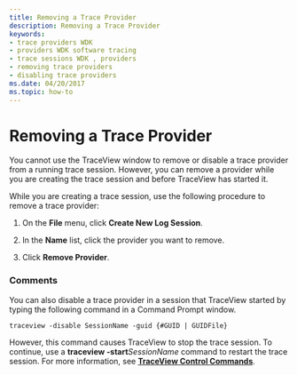 ```yaml
---
title: Removing a Trace Provider
description: Removing a Trace Provider
keywords:
- trace providers WDK
- providers WDK software tracing
- trace sessions WDK , providers
- removing trace providers
- disabling trace providers
ms.date: 04/20/2017
ms.topic: how-to
---
```


# Removing a Trace Provider


You cannot use the TraceView window to remove or disable a trace provider from a running trace session. However, you can remove a provider while you are creating the trace session and before TraceView has started it.

While you are creating a trace session, use the following procedure to remove a trace provider:

1.  On the **File** menu, click **Create New Log Session**.

2.  In the **Name** list, click the provider you want to remove.

3.  Click **Remove Provider**.

### <span id="comments"></span><span id="COMMENTS"></span>Comments

You can also disable a trace provider in a session that TraceView started by typing the following command in a Command Prompt window.

```
traceview -disable SessionName -guid {#GUID | GUIDFile}
```

However, this command causes TraceView to stop the trace session. To continue, use a **traceview -start***SessionName* command to restart the trace session. For more information, see [**TraceView Control Commands**](traceview-control-commands.md).

